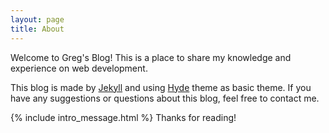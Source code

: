 ```yaml
---
layout: page
title: About
---
```


Welcome to Greg's Blog! This is a place to share my knowledge and experience on web development.

This blog is made by [Jekyll](http://jekyllrb.com) and using [Hyde](https://github.com/poole/hyde) theme as basic theme. If you have any suggestions or questions about this blog, feel free to contact me.

{% include intro_message.html %}
Thanks for reading!
